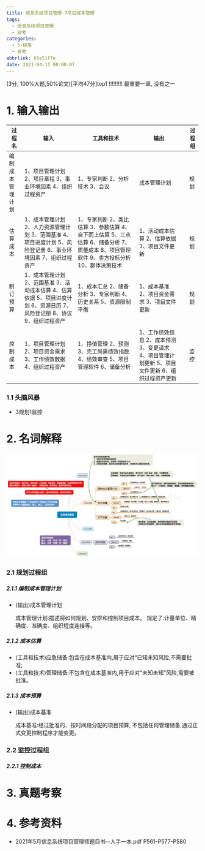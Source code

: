 ```yaml
---
title: 信息系统项目管理-7项目成本管理
tags:
  - 信息系统项目管理
  - 软考
categories:
  - 5-随笔
  - 软考
abbrlink: 65e51f7e
date: 2021-04-11 00:00:07
---
```


(3分, 100%大题,50%论文)[平均47分]top1 !!!!!!!!! 最重要一章, 没有之一

# 1. 输入输出

| 过程名           | 输入                                                         | 工具和技术                                                   | 输出                                                         |      | 过程组 |
| ---------------- | ------------------------------------------------------------ | ------------------------------------------------------------ | ------------------------------------------------------------ | ---- | ------ |
| 编制成本管理计划 | 1、项目管理计划 2、项目章程 3、事业环境因素 4、组织过程资产  | 1、专家判断 2、分析技术 3、会议                              | 成本管理计划                                                 |      | 规划   |
| 估算成本         | 1、成本管理计划 2、人力资源管理计划 3、范围基准 4、项目进度计划 5、风险登记册 6、事业环境因素 7、组织过程资产 | 1、专家判断 2、类比估算 3、参数估算 4、自下而上估算 5、三点估算 6、储备分析 7、质量成本 8、项目管理软件 9、卖方投标分析 10、群体决策技术 | 1、活动成本估算 2、估算依据 3、项目文件更新                  |      | 规划   |
| 制订预算         | 1、成本管理计划 2、范围基准 3、活动成本估算 4、估算依据 5、项目进度计划 6、资源日历 7、风险登记册 8、协议 9、组织过程资产 | 1、成本汇总 2、储备分析 3、专家判断 4、历史关系 5、资源限制平衡 | 1、成本基准 2、项目资金需求 3、项目文件更新                  |      | 规划   |
|                  |                                                              |                                                              |                                                              |      |        |
| 控制成本         | 1、项目管理计划 2、项目资金需求 3、工作绩效数据 4、组织过程资产 | 1、挣值管理 2、预测 3、完工尚需绩效指数 4、绩效审查 5、项目管理软件 6、储备分析 | 1、工作绩效信息 2、成本预测 3、变更请求 4、项目管理计划更新 5、项目文件更新 6、组织过程资产更新 |      | 监控   |

<!-- more -->

### 1.1 头脑风暴

+ 3规划1监控



# 2. 名词解释

![4](%E4%BF%A1%E6%81%AF%E7%B3%BB%E7%BB%9F%E9%A1%B9%E7%9B%AE%E7%AE%A1%E7%90%86-7%E9%A1%B9%E7%9B%AE%E6%88%90%E6%9C%AC%E7%AE%A1%E7%90%86/4.jpg)

### 2.1 规划过程组

##### 2.1.1 编制成本管理计划

+ (输出)成本管理计划

  成本管理计划:描述将如何规划、安排和控制项目成本。 规定了:计量单位、精确度、准确度、组织程度连接等。

##### 2.1.2 成本估算

+ (工具和技术)应急储备:包含在成本基准内,用于应对“已知未知风险,不需要批准;
+ (工具和技术)管理储备:不包含在成本基准内,用于应对“未知未知”风险,需要被批准。

##### 2.1.3 成本预算

+ (输出)成本基准

  成本基准:经过批准的、按时间段分配的项目预算, 不包括任何管理储备,通过正式变更控制程序才能变更。

### 2.2 监控过程组

##### 2.2.1 控制成本



# 3. 真题考察

# 4. 参考资料

+ 2021年5月信息系统项目管理师题目书--人手一本.pdf P561-P577-P580

